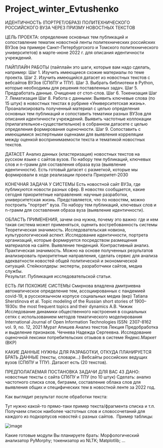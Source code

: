 # Project_winter_Evtushenko

ИДЕНТИЧНОСТЬ (ПОРТРЕТ/ОБРАЗ) ПОЛИТЕХНИЧЕСКОГО РОССИЙСКОГО ВУЗА ЧЕРЕЗ ПРИЗМУ НОВОСТНЫХ ТЕКСТОВ 

ЦЕЛЬ ПРОЕКТА: определение основных тем публикаций и сопоставление тематик новостной ленты политехнических российских ВУЗов (на примере Санкт-Петербургского и Томского политехнического университетов) в марте-июне 2022 г. для описания идентичности учреждений.

ПАЙПЛАЙН РАБОТЫ (пайплайн это шаги, которые вам надо сделать, например: 
Шаг 1. Изучить имеющиеся схожие материалы по теме проекта.
Шаг 2. Изучить имеющийся датасет из новостных текстов с вебсайтов ВУЗов (СПбПУ и ТПУ).
Шаг 3. Выбрать библиотеки в Python, которые необходимы для решения поставленных задач.
Шаг 5. Предработать данные. Очищение от стоп-слов.
Шаг 6. Токенизация
Шаг 7. Лематизация
Шаг 8. Работа с данными:
Выявить ключевые слова (по 15 штук) в новостных текстах в рубрике «Университетская жизнь».
Проанализировать полученный материал с целью определения основных тем публикаций и сопоставить тематики разных ВУЗов для описания идентичности учреждений.
Выявить частотные коллокации (прилагательное+существительное) в собранном датасете с целью определения формирования оценочности.
Шаг 9. Сопоставить с имеющимися экспертными оценками для выявления корреляции между оценкой воспринимаемости текста и тематикой новостных текстов.


ДАТАСЕТ
Анализ данных (кластеризация) новостных текстов на русском языке с сайтов вузов. По набору тем публикаций, ключевых слов и n-грамм для составления образа вуза (выявление идентичности).
Есть готовый датасет с разметкой, которые мы формировали в ходе реализации проекта Приоритет-2030

КОНЕЧНАЯ ЗАДАЧА У СИСТЕМЫ
	Есть новостной сайт ВУЗа, где публикуются новости разных сфер. В новостях сообщается, какие сегодня приоритетные направления: научные разработки, университетская жизнь. Представляется, что по новостям, можно построить "портрет" вуза. По набору тем публикаций, ключевых слов и n-грамм для составления образа вуза (выявление идентичности).

ОБЛАСТЬ ПРИМЕНЕНИЯ, зачем она нужна, почему это важно: где и кем такая система может применяться, оценить востребованность системы
	Теоретическая значимость. Исследовательская новизна, культурологический аспект. Исследование идентичности, портрета организаций, которые формируется посредством размещения материалов на сайте. Выявление тенденций. Контрастивный анализ.
	Практическая значимость. Можно на основе полученных результатов анализировать приоритетные направления, сделать сервис для анализа адекватности новостей общей политической и экономической ситуаций. Стейкхолдеры: эксперты, разработчики сайтов, медиа службы.	
	Результат. Публикация исследовательской статьи.

ЕСТЬ ЛИ ПОХОЖИЕ СИСТЕМЫ
Смирнова владлена дмитриевна автоматическое определение тем, ассоциированных с пандемией covid-19, в русскоязычном корпусе социальных медиа (вкр)
Tatiana Sherstinova et al. Topic modeling of the Russian short stories of 1900–1930s: the most frequent topics and their dynamics 
А.В. Чижик Исследование динамики общественного настроения в социальных сетях с использованием методов тематического моделирования International Journal of Open Information Technologies ISSN: 2307-8162 vol. 9, no. 12, 2021 
Мурат Апишев Анализ текстов Лекция Предобработка и выделение признаков. 
Чечнева Надежда Сергеевна. Исследование оценочной лексики потребительских отзывов в системе Яндекс.Маркет (ВКР)

КАКИЕ ДАННЫЕ НУЖНЫ ДЛЯ РАЗРАБОТКИ, ОТКУДА ПЛАНИРУЕТСЯ БРАТЬ ДАННЫЕ (тексты, словари...)
	Вебсайты российских ведущих вузов (СПбПУ и ТПУ). Датасет есть (20 текстов).

ПРЕДПОЛАГАЕМАЯ ПОСТАНОВКА ЗАДАЧИ ДЛЯ ВАС
43
ДАНО: новостные тексты с сайта СПбПУ и ТПУ (по 10 штук)
Сделать: анализ частотного списка слов, биграмм, составление облака слов для выявления общих и специфических тем в новостной ленте за 2022 год.

Как выглядит результат после обработки текста:

Тут нужно какой-то прямо-таки пример текста/фрагмента списка и т.п.
	Получаем список наиболее частотных слов и словосочетаний для каждого из подкорпусов новостей с разных сайтов. 
Пример таблицы:

![image](https://user-images.githubusercontent.com/116432111/212529099-2f355a3e-ddf7-4aa6-a227-2d4cd40e671f.png)


Какие готовые модули Вы планируете брать:
Морфологический анализатор PyMorphy; токенизатор из NLTK; Matplotlib; …
